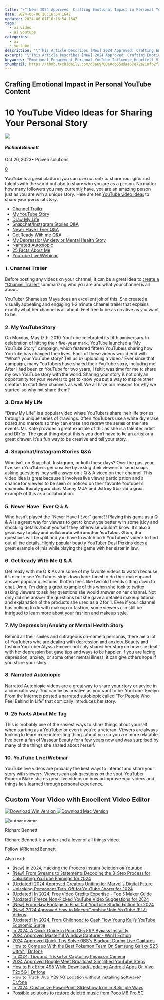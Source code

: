 ```yaml
---
title: "\"[New] 2024 Approved  Crafting Emotional Impact in Personal YouTube Content\""
date: 2024-06-06T16:16:54.164Z
updated: 2024-06-07T16:16:54.164Z
tags:
  - ai video
  - ai youtube
categories:
  - ai
  - youtube
description: "\"This Article Describes [New] 2024 Approved: Crafting Emotional Impact in Personal YouTube Content\""
excerpt: "\"This Article Describes [New] 2024 Approved: Crafting Emotional Impact in Personal YouTube Content\""
keywords: "Emotional Engagement,Personal YouTube Influence,Heartfelt Vlog Creation,Authentic Online Storytelling,Impactful Content Strategy,Emotive Video Crafting,Intimate Digital Expression"
thumbnail: https://thmb.techidaily.com/d3a69700e0cb55adae67e72e210fb2f2a9d54f1a94f5e0b261b4ccf5f3207b46.jpg
---
```


## Crafting Emotional Impact in Personal YouTube Content

# 10 YouTube Video Ideas for Sharing Your Personal Story

![](https://images.wondershare.com/filmora/article-images/richard-bennett.jpg)

##### Richard Bennett

 Oct 26, 2023• Proven solutions

[0](#commentsBoxSeoTemplate)

YouTube is a great platform you can use not only to share your gifts and talents with the world but also to share who you are as a person. No matter how many followers you may currently have, you are an amazing person just as you are with a unique story. Here are ten [YouTube video ideas](https://tools.techidaily.com/wondershare/filmora/download/) to share your personal story.

* [Channel Trailer](#one)
* [My YouTube Story](#two)
* [Draw My Life](#three)
* [Snapchat/Instagram Stories Q&A](#four)
* [Never Have I Ever Q&A](#five)
* [Get Ready With me Q&A](#six)
* [My Depression/Anxiety or Mental Health Story](#seven)
* [Narrated Autobiopic](#eight)
* [25 Facts About Me](#nine)
* [YouTube Live/Webinar](#ten)

### 1\.  Channel Trailer

Before posting any videos on your channel, it can be a great idea to [create a “Channel Trailer”](https://tools.techidaily.com/wondershare/filmora/download/) summarizing who you are and what your channel is all about.

YouTuber Shameless Maya does an excellent job of this. She created a visually appealing and engaging 1-2 minute channel trailer that explains exactly what her channel is all about. Feel free to be as creative as you want to be.

###  2\.  My YouTube Story

On Monday, May 17th, 2010, YouTube celebrated its fifth anniversary. In celebration of hitting their five-year mark, YouTube launched a “My YouTube Story” campaign, which featured fifteen YouTubers sharing how YouTube has changed their lives. Each of these videos would end with “What’s your YouTube story? Tell us by uploading a video.” Ever since that campaign, many YouTubers have shared their YouTube story, including me! After I had been on YouTube for two years, I felt it was time for me to share my own YouTube story with the world. Sharing your story is not only an opportunity for your viewers to get to know you but a way to inspire other creators to start their channels as well. We all have our reasons for why we started, so why not share them?

### 3\.  Draw My Life

“Draw My Life” is a popular video where YouTubers share their life stories through a unique series of drawings. Often YouTubers use a white dry erase board and markers so they can erase and redraw the series of their life events. Mr. Kate provides a great example of this as she is a talented artist and DIY’er. The great thing about this is you don’t have to be an artist or a great drawer. It’s a fun way to be creative and tell your story.

### 4\.  Snapchat/Instagram Stories Q&A

Who isn’t on Snapchat, Instagram, or both these days? Over the past year, I’ve seen YouTubers get creative by asking their viewers to send snaps asking questions they will answer on a Q & A video on their channel. This video idea is great because it involves live viewer participation and a chance for viewers to be seen or noticed on their favorite Youtuber’s channels. Beauty guru stars Manny MUA and Jeffrey Star did a great example of this as a collaboration.

### 5\.  Never Have I Ever Q & A

Who hasn’t played the “Never Have I Ever” game?! Playing this game as a Q & A is a great way for viewers to get to know you better with some juicy and shocking details about yourself they otherwise wouldn’t know. It’s also a great way to play and collaborate with another YouTuber. Often, the questions will be split and you have to watch both YouTubers’ videos to find out all the details. Highly popular beauty YouTuber Desi Perkins does a great example of this while playing the game with her sister in law.

### 6\.  Get Ready With Me Q & A

Get ready with me Q & As are some of my favorite videos to watch because it’s nice to see YouTubers strip-down bare-faced to do their makeup and answer popular questions. It often feels like two old friends sitting down to chat. Jenn, I'm doing a great example of this when she took to twitter asking viewers to ask her questions she would answer on her channel. Not only did she answer the questions but she gave a detailed makeup tutorial and explanation of the products she used as a 2 for 1\. Even if your channel has nothing to do with makeup or fashion, some viewers can still be intrigued to learn more about your fashion and makeup style.

### 7\.  My Depression/Anxiety or Mental Health Story

Behind all their smiles and outrageous on-camera personas, there are a lot of YouTubers who are dealing with depression and anxiety. Beauty and fashion YouTuber Alyssa Forever not only shared her story on how she dealt with her depression but gave tips and ways to be happier. If you are facing depression, anxiety, or some other mental illness, it can give others hope if you share your story.

### 8\.  Narrated Autobiopic

Narrated Autobiopic videos are a great way to share your story or advice in a cinematic way. You can be as creative as you want to be. YouTuber Evelyn From the Internets posted a narrated autobiopic called “For People Who Feel Behind In Life” that comically introduces her story.

### 9\.  25 Facts About Me Tag

This is probably one of the easiest ways to share things about yourself when starting as a YouTuber or even if you’re a veteran. Viewers are always looking to learn more interesting things about you so you are more relatable. I’ve been a fan of Vasseur Beauty for a few years now and was surprised by many of the things she shared about herself.

### 10\.  YouTube Live/Webinar

YouTube live videos are probably the best ways to interact and share your story with viewers. Viewers can ask questions on the spot. YouTuber Roberto Blake shares great live videos on how to improve your videos and things he’s learned through personal experience.

## Custom Your Video with Excellent Video Editor

[![Download Win Version](https://images.wondershare.com/filmora/guide/download-btn-win.jpg) ](https://tools.techidaily.com/wondershare/filmora/download/) [![Download Mac Version](https://images.wondershare.com/filmora/guide/download-btn-mac.jpg) ](https://tools.techidaily.com/wondershare/filmora/download/)

![author avatar](https://images.wondershare.com/filmora/article-images/richard-bennett.jpg)

Richard Bennett

Richard Bennett is a writer and a lover of all things video.

Follow @Richard Bennett

<span class="atpl-alsoreadstyle">Also read:</span>
<div><ul>
<li><a href="https://eaxpv-info.techidaily.com/new-in-2024-hacking-the-process-instant-deletion-on-youtube/"><u>[New] In 2024, Hacking the Process  Instant Deletion on Youtube</u></a></li>
<li><a href="https://eaxpv-info.techidaily.com/new-from-streams-to-statements-decoding-the-3-step-process-for-calculating-youtube-earnings-for-2024/"><u>[New] From Streams to Statements  Decoding the 3-Step Process for Calculating YouTube Earnings for 2024</u></a></li>
<li><a href="https://eaxpv-info.techidaily.com/updated-2024-approved-creators-uniting-for-marvels-digital-future/"><u>[Updated] 2024 Approved  Creators Uniting for Marvel's Digital Future</u></a></li>
<li><a href="https://eaxpv-info.techidaily.com/unlocking-permanent-turn-off-for-youtube-shorts-for-2024/"><u>Unlocking Permanent Turn-Off for YouTube Shorts for 2024</u></a></li>
<li><a href="https://eaxpv-info.techidaily.com/updated-in-2024-free-video-credits-expertise-top-6-maker-guide/"><u>[Updated] In 2024, Free Video Credits Expertise - Top 6 Maker Guide</u></a></li>
<li><a href="https://eaxpv-info.techidaily.com/updated-freeze-non-picked-youtube-video-suggestions-for-2024/"><u>[Updated] Freeze Non-Picked YouTube Video Suggestions for 2024</u></a></li>
<li><a href="https://eaxpv-info.techidaily.com/new-from-raw-footage-to-final-cut-youtube-studio-edition-for-2024/"><u>[New] From Raw Footage to Final Cut  YouTube Studio Edition for 2024</u></a></li>
<li><a href="https://eaxpv-info.techidaily.com/new-2024-approved-how-to-mergecombinejoin-youtube-flv-videos/"><u>[New] 2024 Approved  How to Merge/Combine/Join YouTube (FLV) Videos</u></a></li>
<li><a href="https://eaxpv-info.techidaily.com/updated-in-2024-from-childhood-to-cash-flow-young-kajis-youtube-economic-surge/"><u>[Updated] In 2024, From Childhood to Cash Flow  Young Kaji’s YouTube Economic Surge</u></a></li>
<li><a href="https://bypass-frp.techidaily.com/in-2024-a-quick-guide-to-poco-c65-frp-bypass-instantly-by-drfone-android/"><u>In 2024, A Quick Guide to Poco C65 FRP Bypass Instantly</u></a></li>
<li><a href="https://visual-screen-recording.techidaily.com/2024-approved-masterful-window-capturer-win11-edition/"><u>2024 Approved  Masterful Window Capturer - Win11 Edition</u></a></li>
<li><a href="https://desktop-recording.techidaily.com/2024-approved-quick-tips-solve-obss-blackout-during-live-captures/"><u>2024 Approved  Quick Tips  Solve OBS's Blackout During Live Captures</u></a></li>
<li><a href="https://change-location.techidaily.com/how-to-come-up-with-the-best-pokemon-team-on-samsung-galaxy-s23-ultra-drfone-by-drfone-virtual-android/"><u>How to Come up With the Best Pokemon Team On Samsung Galaxy S23 Ultra? | Dr.fone</u></a></li>
<li><a href="https://digital-screen-recording.techidaily.com/in-2024-tips-and-tricks-for-capturing-faces-on-camera/"><u>In 2024, Tips and Tricks for Capturing Faces on Camera</u></a></li>
<li><a href="https://youtube-help.techidaily.com/2024-approved-google-meet-broadcast-simplified-youtube-steps/"><u>2024 Approved  Google Meet Broadcast Simplified  YouTube Steps</u></a></li>
<li><a href="https://change-location.techidaily.com/how-to-fix-error-495-while-downloadupdating-android-apps-on-vivo-t2x-5g-drfone-by-drfone-fix-android-problems-fix-android-problems/"><u>How to Fix Error 495 While Download/Updating Android Apps On Vivo T2x 5G | Dr.fone</u></a></li>
<li><a href="https://android-location-track.techidaily.com/how-to-track-vivo-y28-5g-location-without-installing-software-drfone-by-drfone-virtual-android/"><u>How to Track Vivo Y28 5G Location without Installing Software? | Dr.fone</u></a></li>
<li><a href="https://ai-editing-video.techidaily.com/in-2024-customize-powerpoint-slideshow-icon-in-8-simple-ways/"><u>In 2024, Customize PowerPoint Slideshow Icon in 8 Simple Ways</u></a></li>
<li><a href="https://review-topics.techidaily.com/possible-solutions-to-restore-deleted-music-from-poco-m6-pro-5g-by-fonelab-android-recover-music/"><u>Possible solutions to restore deleted music from Poco M6 Pro 5G</u></a></li>
</ul></div>

<ins class="adsbygoogle"
      style="display:block"
      data-ad-client="ca-pub-7571918770474297"
      data-ad-slot="8358498916"
      data-ad-format="auto"
      data-full-width-responsive="true"></ins>